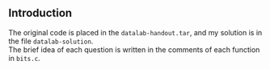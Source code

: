 ## Introduction
The original code is placed in the `datalab-handout.tar`, and my solution is in the file `datalab-solution`.  
The brief idea of each question is written in the comments of each function in `bits.c`.
